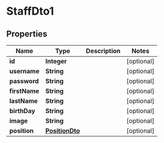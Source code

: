 

# StaffDto1


## Properties

| Name | Type | Description | Notes |
|------------ | ------------- | ------------- | -------------|
|**id** | **Integer** |  |  [optional] |
|**username** | **String** |  |  [optional] |
|**password** | **String** |  |  [optional] |
|**firstName** | **String** |  |  [optional] |
|**lastName** | **String** |  |  [optional] |
|**birthDay** | **String** |  |  [optional] |
|**image** | **String** |  |  [optional] |
|**position** | [**PositionDto**](PositionDto.md) |  |  [optional] |




